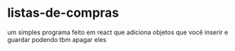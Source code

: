# listas-de-compras
 um simples programa feito em react que adiciona objetos que você inserir  e guardar podendo tbm apagar eles

